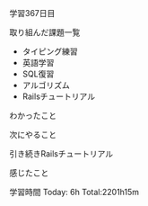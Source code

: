 学習367日目

取り組んだ課題一覧

- タイピング練習
- 英語学習
- SQL復習
- アルゴリズム
- Railsチュートリアル

わかったこと

次にやること

引き続きRailsチュートリアル

感じたこと

学習時間 Today: 6h Total:2201h15m